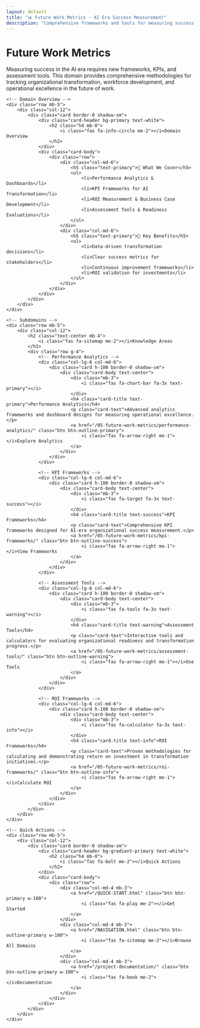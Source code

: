 ```yaml
---
layout: default
title: "📊 Future Work Metrics - AI Era Success Measurement"
description: "Comprehensive frameworks and tools for measuring success in the AI-powered future of work"
---
```


<div class="container mt-4">
    <div class="row">
        <div class="col-12">
            <h1 class="text-primary mb-4">
                <i class="fas fa-chart-line me-3"></i>Future Work Metrics
            </h1>
            <p class="lead">
                Measuring success in the AI era requires new frameworks, KPIs, and assessment tools. 
                This domain provides comprehensive methodologies for tracking organizational transformation, 
                workforce development, and operational excellence in the future of work.
            </p>
        </div>
    </div>

    <!-- Domain Overview -->
    <div class="row mb-5">
        <div class="col-12">
            <div class="card border-0 shadow-sm">
                <div class="card-header bg-primary text-white">
                    <h2 class="h4 mb-0">
                        <i class="fas fa-info-circle me-2"></i>Domain Overview
                    </h2>
                </div>
                <div class="card-body">
                    <div class="row">
                        <div class="col-md-6">
                            <h5 class="text-primary">🎯 What We Cover</h5>
                            <ul>
                                <li>Performance Analytics & Dashboards</li>
                                <li>KPI Frameworks for AI Transformation</li>
                                <li>ROI Measurement & Business Case Development</li>
                                <li>Assessment Tools & Readiness Evaluations</li>
                            </ul>
                        </div>
                        <div class="col-md-6">
                            <h5 class="text-primary">🚀 Key Benefits</h5>
                            <ul>
                                <li>Data-driven transformation decisions</li>
                                <li>Clear success metrics for stakeholders</li>
                                <li>Continuous improvement frameworks</li>
                                <li>ROI validation for investments</li>
                            </ul>
                        </div>
                    </div>
                </div>
            </div>
        </div>
    </div>

    <!-- Subdomains -->
    <div class="row mb-5">
        <div class="col-12">
            <h2 class="text-center mb-4">
                <i class="fas fa-sitemap me-2"></i>Knowledge Areas
            </h2>
            <div class="row g-4">
                <!-- Performance Analytics -->
                <div class="col-lg-6 col-md-6">
                    <div class="card h-100 border-0 shadow-sm">
                        <div class="card-body text-center">
                            <div class="mb-3">
                                <i class="fas fa-chart-bar fa-3x text-primary"></i>
                            </div>
                            <h4 class="card-title text-primary">Performance Analytics</h4>
                            <p class="card-text">Advanced analytics frameworks and dashboard designs for measuring operational excellence.</p>
                            <a href="/05-future-work-metrics/performance-analytics/" class="btn btn-outline-primary">
                                <i class="fas fa-arrow-right me-1"></i>Explore Analytics
                            </a>
                        </div>
                    </div>
                </div>

                <!-- KPI Frameworks -->
                <div class="col-lg-6 col-md-6">
                    <div class="card h-100 border-0 shadow-sm">
                        <div class="card-body text-center">
                            <div class="mb-3">
                                <i class="fas fa-target fa-3x text-success"></i>
                            </div>
                            <h4 class="card-title text-success">KPI Frameworks</h4>
                            <p class="card-text">Comprehensive KPI frameworks designed for AI-era organizational success measurement.</p>
                            <a href="/05-future-work-metrics/kpi-frameworks/" class="btn btn-outline-success">
                                <i class="fas fa-arrow-right me-1"></i>View Frameworks
                            </a>
                        </div>
                    </div>
                </div>

                <!-- Assessment Tools -->
                <div class="col-lg-6 col-md-6">
                    <div class="card h-100 border-0 shadow-sm">
                        <div class="card-body text-center">
                            <div class="mb-3">
                                <i class="fas fa-tools fa-3x text-warning"></i>
                            </div>
                            <h4 class="card-title text-warning">Assessment Tools</h4>
                            <p class="card-text">Interactive tools and calculators for evaluating organizational readiness and transformation progress.</p>
                            <a href="/05-future-work-metrics/assessment-tools/" class="btn btn-outline-warning">
                                <i class="fas fa-arrow-right me-1"></i>Use Tools
                            </a>
                        </div>
                    </div>
                </div>

                <!-- ROI Frameworks -->
                <div class="col-lg-6 col-md-6">
                    <div class="card h-100 border-0 shadow-sm">
                        <div class="card-body text-center">
                            <div class="mb-3">
                                <i class="fas fa-calculator fa-3x text-info"></i>
                            </div>
                            <h4 class="card-title text-info">ROI Frameworks</h4>
                            <p class="card-text">Proven methodologies for calculating and demonstrating return on investment in transformation initiatives.</p>
                            <a href="/05-future-work-metrics/roi-frameworks/" class="btn btn-outline-info">
                                <i class="fas fa-arrow-right me-1"></i>Calculate ROI
                            </a>
                        </div>
                    </div>
                </div>
            </div>
        </div>
    </div>

    <!-- Quick Actions -->
    <div class="row mb-5">
        <div class="col-12">
            <div class="card border-0 shadow-sm">
                <div class="card-header bg-gradient-primary text-white">
                    <h2 class="h4 mb-0">
                        <i class="fas fa-bolt me-2"></i>Quick Actions
                    </h2>
                </div>
                <div class="card-body">
                    <div class="row">
                        <div class="col-md-4 mb-3">
                            <a href="/QUICK-START.html" class="btn btn-primary w-100">
                                <i class="fas fa-play me-2"></i>Get Started
                            </a>
                        </div>
                        <div class="col-md-4 mb-3">
                            <a href="/NAVIGATION.html" class="btn btn-outline-primary w-100">
                                <i class="fas fa-sitemap me-2"></i>Browse All Domains
                            </a>
                        </div>
                        <div class="col-md-4 mb-3">
                            <a href="/project-documentation/" class="btn btn-outline-primary w-100">
                                <i class="fas fa-book me-2"></i>Documentation
                            </a>
                        </div>
                    </div>
                </div>
            </div>
        </div>
    </div>
</div>
